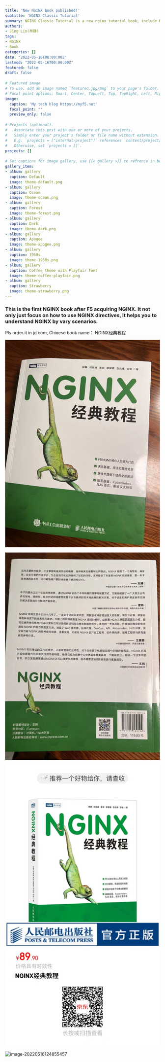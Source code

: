 ```yaml
---
title: 'New NGINX book published!'
subtitle: 'NGINX Classic Tutorial'
summary: NGINX Classic Tutorial is a new nginx tutorial book, include NGINX basic and many useful scenarios and solutions. It is a book full of practical experience.
authors:
- Jing Lin(林静)
tags:
- NGINX
- Book
categories: []
date: "2022-05-16T00:00:00Z"
lastmod: "2022-05-16T00:00:00Z"
featured: false
draft: false

# Featured image
# To use, add an image named `featured.jpg/png` to your page's folder.
# Focal point options: Smart, Center, TopLeft, Top, TopRight, Left, Right, BottomLeft, Bottom, BottomRight
image:
  caption: 'My tech blog https://myf5.net'
  focal_point: ""
  preview_only: false

# Projects (optional).
#   Associate this post with one or more of your projects.
#   Simply enter your project's folder or file name without extension.
#   E.g. `projects = ["internal-project"]` references `content/project/deep-learning/index.md`.
#   Otherwise, set `projects = []`.
projects: []

# Set captions for image gallery, use {{< gallery >}} to refrence in body.
gallery_item:
- album: gallery
  caption: Default
  image: theme-default.png
- album: gallery
  caption: Ocean
  image: theme-ocean.png
- album: gallery
  caption: Forest
  image: theme-forest.png
- album: gallery
  caption: Dark
  image: theme-dark.png
- album: gallery
  caption: Apogee
  image: theme-apogee.png
- album: gallery
  caption: 1950s
  image: theme-1950s.png
- album: gallery
  caption: Coffee theme with Playfair font
  image: theme-coffee-playfair.png
- album: gallery
  caption: Strawberry
  image: theme-strawberry.png
---
```


### This is the first NGINX book after F5 acquiring NGINX. It not only just focus on how to use NGINX directives, It helps you to understand NGINX by vary scenarios.

Pls order it in jd.com, Chinese book name： NGINX经典教程

![image-20220516125953377](img/image-20220516125953377.png)

![image-20220516130010458](img/image-20220516130010458.png)

![image-20220516130043488](img/image-20220516130043488.png)

![image-20220516124855457](img/image-20220516124855457.png)
